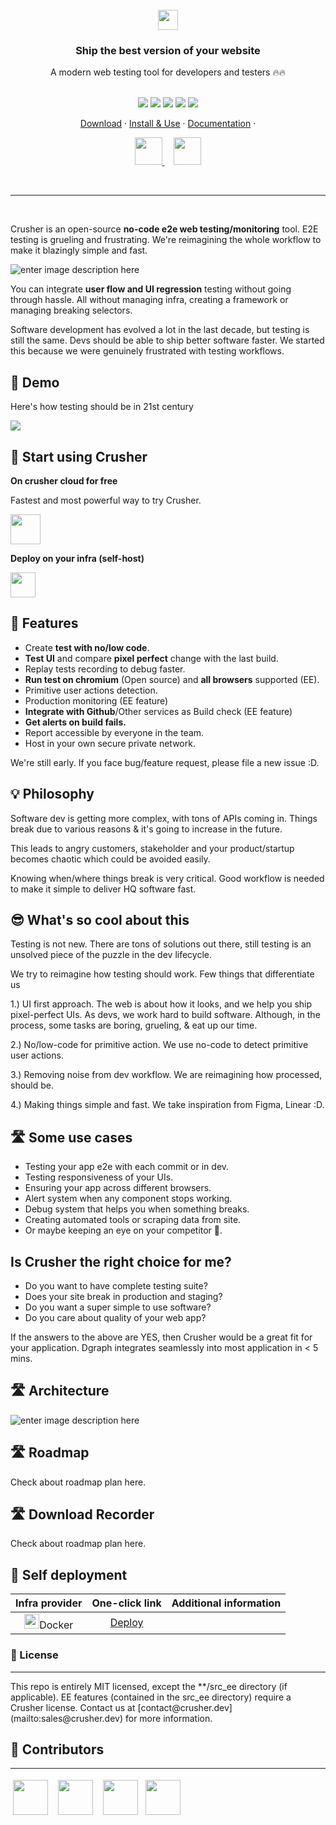 <br/>
<div align="center">
<img src="https://i.imgur.com/Z6wyajH.png" height="32" style="margin: 0 auto;"/>
<h3 align="center" >Ship the best version of your website</h3>
<div>A modern web testing tool for developers and testers 🔥🔥 </div><br/>

<p align="center">
    <a href="https://github.com/badges/shields/graphs/contributors" alt="Contributors">
        <img src="https://img.shields.io/badge/license-MIT-%23373737?style=flat-square&color=ff3db6" /></a>
    <a href="#backers" alt="Backers on Open Collective">
        <img src="https://img.shields.io/badge/node-%3E=%2014.0.0-brightgreen?style=flat-square" /></a>
            <a href="#backers" alt="Backers on Open Collective">
        <img src="https://img.shields.io/github/last-commit/crusherdev/crusher?color=8e3dff&style=flat-square" /></a>
                    <a href="#backers" alt="Backers on Open Collective">
                <img src="https://img.shields.io/docker/image-size/7296823551/test?style=flat-square" /></a>
                                    <a href="#backers" alt="Backers on Open Collective">
                                <img src="https://img.shields.io/npm/types/typescript?style=flat-square" /></a>
</p>

<p align="center">
    <a href="https://docs.crusher.dev/docs/download">Download</a> ·
    <a href="#-start-using-crusher">Install & Use</a> ·
    <a href="https://docs.crusher.dev">Documentation</a> ·
</p>

<p align="center">
    <a href="https://docs.crusher.dev/docs/download">
        <img src="https://i.imgur.com/3GCa6Kp.png" height="44"/>
    </a>
   <a href="#-start-using-crusher" style="margin-left: 15PX;">
        <img src="https://i.imgur.com/DrC7M4D.png" height="44"/>
    </a>
</p>
<br/>
    
<hr/>

</div>

<br>

Crusher is an open-source **no-code e2e web testing/monitoring** tool. E2E testing is grueling and frustrating. We're reimagining the whole workflow to make it blazingly simple and fast.

![enter image description here](https://i.imgur.com/WvwLuzk.png)

You can integrate **user flow and UI regression** testing without going through hassle. All without managing infra, creating a framework or managing breaking selectors.

Software development has evolved a lot in the last decade, but testing is still the same. Devs should be able to ship better software faster. We started this because we were genuinely frustrated with testing workflows.

## 🚀 Demo

Here's how testing should be in 21st century

<img src="https://camo.githubusercontent.com/2676911af677a0fda9a26b1d7a06e39805bdb8438b4e338915b9497840eee4e4/68747470733a2f2f73392e67696679752e636f6d2f696d616765732f657a6769662d342d6139356636646533356563342e676966" border="0">

## 🚀 Start using Crusher

**On crusher cloud for free**

Fastest and most powerful way to try Crusher.

<a href="https://crusher.dev/#signup">
<img src="https://i.imgur.com/kg2eHRN.png" height="48px"/>
</a>

<br/>

**Deploy on your infra (self-host)**

 <a href="#-self-deployment">
<img src="https://i.imgur.com/kPLG4s7.png" height="40px"/>
</a>

## 🔮 Features

- Create **test with no/low code**.
- **Test UI** and compare **pixel perfect** change with the last build.
- Replay tests recording to debug faster.
- **Run test on chromium** (Open source) and **all browsers** supported (EE).
- Primitive user actions detection.
- Production monitoring (EE feature)
- **Integrate with Github**/Other services as Build check (EE feature)
- **Get alerts on build fails.**
- Report accessible by everyone in the team.
- Host in your own secure private network.

We're still early. If you face bug/feature request, please file a new issue :D.

## 💡 Philosophy

Software dev is getting more complex, with tons of APIs coming in. Things break due to various reasons & it's going to increase in the future.

This leads to angry customers, stakeholder and your product/startup becomes chaotic which could be avoided easily.

Knowing when/where things break is very critical. Good workflow is needed to make it simple to deliver HQ software fast.

## 😎 What's so cool about this

Testing is not new. There are tons of solutions out there, still testing is an unsolved piece of the puzzle in the dev lifecycle.

We try to reimagine how testing should work. Few things that differentiate us

1.) UI first approach. The web is about how it looks, and we help you ship pixel-perfect UIs. As devs, we work hard to build software. Although, in the process, some tasks are boring, grueling, & eat up our time.

2.) No/low-code for primitive action. We use no-code to detect primitive user actions.

3.) Removing noise from dev workflow. We are reimagining how processed, should be.

4.) Making things simple and fast. We take inspiration from Figma, Linear :D.

## 🛣️ Some use cases

- Testing your app e2e with each commit or in dev.
- Testing responsiveness of your UIs.
- Ensuring your app across different browsers.
- Alert system when any component stops working.
- Debug system that helps you when something breaks.
- Creating automated tools or scraping data from site.
- Or maybe keeping an eye on your competitor 👀.

## Is Crusher the right choice for me?

- Do you want to have complete testing suite?
- Does your site break in production and staging?
- Do you want a super simple to use software?
- Do you care about quality of your web app?

If the answers to the above are YES, then Crusher would be a great fit for your
application. Dgraph integrates seamlessly into most application in < 5 mins.

## 🛣️ Architecture

![enter image description here](https://i.imgur.com/wzU5fUO.png)

## 🛣️ Roadmap

Check about roadmap plan here.

## 🛣️ Download Recorder

Check about roadmap plan here.

## 🧱 Self deployment

|                                   **Infra provider**                                   |                                **One-click link**                                | **Additional information** |
| :------------------------------------------------------------------------------------: | :------------------------------------------------------------------------------: | :------------------------: |
| <div style=""> <img src="https://i.imgur.com/x2v2EpM.png" height="24px"/>Docker </div> | [Deploy](https://docs.crusher.dev/docs/self-host/how-to-setup-crusher-on-docker) |                            |

### 📝 License

<hr/>
This repo is entirely MIT licensed, except the **/src_ee directory (if applicable).
EE features (contained in the src_ee directory) require a Crusher license. Contact us at [contact@crusher.dev](mailto:sales@crusher.dev) for more information.

## 🤝 Contributors

<hr/>
<p float="left">

<img src="https://avatars.githubusercontent.com/u/6849438?v=4" height="56" style="margin: 4px;"/> &nbsp;<img src="https://avatars.githubusercontent.com/u/16796008?v=4" height="56" style="margin: 4px;"/> &nbsp;<img src="https://avatars.githubusercontent.com/u/51117080?v=4" height="56" style="margin: 4px;"/>&nbsp;<img src="https://avatars.githubusercontent.com/u/55053424?v=4" height="56" style="margin: 4px;"/>

</p>
